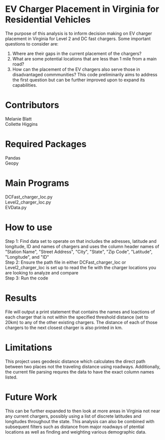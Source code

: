# EV Charger Placement in Virginia for Residential Vehicles
The purpose of this analysis is to inform decision making on EV charger placement in Virginia for Level 2 and DC fast chargers. Some important questions to consider are:
1. Where are their gaps in the current placement of the chargers?
2. What are some potential locations that are less than 1 mile from a main road?
3. How can the placement of the EV chargers also serve those in disadvantaged commmunities?
This code preliminarily aims to address the first question but can be further improved upon to expand its capabilities.

# Contributors
Melanie Blatt<br/>
Collette Higgins

# Required Packages
Pandas<br/>
Geopy

# Main Programs
DCFast_charger_loc.py<br/>
Level2_charger_loc.py<br/>
EVData.py

# How to use
Step 1: Find data set to operate on that includes the adresses, latitude and longitude, ID and names of chargers and uses the column header names of "Station Name", "Street Address", "City", "State", "Zip Code", "Latitude", "Longitude", and "ID"<br/>
Step 2: Ensure the path file in either DCFast_charger_loc or Level2_charger_loc is set up to read the fie with the charger locations you are looking to analyze and compare<br/>
Step 3: Run the code

# Results
File will output a print statement that contains the names and loactions of each charger that is not within the specified threshold distance (set to 20km) to any of the other existing chargers. The distance of each of those chargers to the next closest charger is also printed in km. 

# Limitations
This project uses geodesic distance which calculates the direct path between two places not the traveling distance using roadways. Additionally, the current file parsing requres the data to have the exact column names listed. 

# Future Work
This can be further expanded to then look at more areas in Virginia not near any current chargers, possibly using a list of discrete latitudes and longitudes throughout the state. This analysis can also be combined with subsequent filters such as distance from major roadways of ptential locations as well as finding and weighting various demographic data. 
